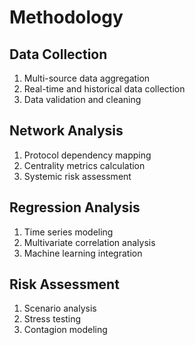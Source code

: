 # Methodology

## Data Collection
1. Multi-source data aggregation
2. Real-time and historical data collection
3. Data validation and cleaning

## Network Analysis
1. Protocol dependency mapping
2. Centrality metrics calculation
3. Systemic risk assessment

## Regression Analysis
1. Time series modeling
2. Multivariate correlation analysis
3. Machine learning integration

## Risk Assessment
1. Scenario analysis
2. Stress testing
3. Contagion modeling

